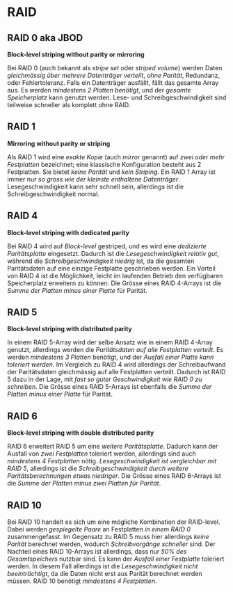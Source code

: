 # RAID


## RAID 0 aka JBOD

**Block-level striping without parity or mirroring**

Bei RAID 0 (auch bekannt als *stripe set* oder *striped volume*) werden Daten *gleichmässig über mehrere Datenträger verteilt*, *ohne Parität*, Redundanz, oder Fehlertoleranz. 
Falls ein Datenträger ausfällt, fällt das gesamte Array aus. 
Es werden *mindestens 2 Platten benötigt*, und der *gesamte Speicherplatz* kann genutzt werden.
Lese- und Schreibgeschwindigkeit sind teilweise schneller als komplett ohne RAID.

## RAID 1

**Mirroring without parity or striping**

Als RAID 1 wird eine *exakte Kopie* (auch *mirror* genannt) auf *zwei oder mehr Festplatten* bezeichnet; eine klassische Konfiguration besteht aus 2 Festplatten. Sie bietet *keine Parität* und *kein Striping*.
Ein RAID 1 Array ist immer nur *so gross wie der kleinste enthaltene Datenträger*.
Lesegeschwindigkeit kann sehr schnell sein, allerdings ist die Schreibgeschwindigkeit normal.

## RAID 4

**Block-level striping with dedicated parity**

Bei RAID 4 wird auf *Block-level* gestriped, und es wird eine *dedizierte Paritätsplatte* eingesetzt. Dadurch ist die *Lesegeschwindigkeit relativ gut*, während die *Schreibgeschwindigkeit niedrig* ist, da die gesamten Paritätsdaten auf eine einzige Festplatte geschrieben werden. Ein Vorteil von RAID 4 ist die Möglichkeit, leicht im laufenden Betrieb den verfügbaren Speicherplatz erweitern zu können.
Die Grösse eines RAID 4-Arrays ist die *Summe der Platten minus einer Platte* für Parität.

## RAID 5

**Block-level striping with distributed parity**

In einem RAID 5-Array wird der selbe Ansatz wie in einem RAID 4-Array genutzt, allerdings werden die *Paritätsdaten auf alle Festplatten verteilt*. Es werden *mindestens 3 Platten* benötigt, und der *Ausfall einer Platte kann toleriert werden*. Im Vergleich zu RAID 4 wird allerdings der Schreibaufwand der Paritätsdaten gleichmässig auf alle Festplatten verteilt. Dadurch ist RAID 5 dazu in der Lage, mit *fast so guter Geschwindigkeit wie RAID 0 zu schreiben*. 
Die Grösse eines RAID 5-Arrays ist ebenfalls die *Summe der Platten minus einer Platte* für Parität.

## RAID 6

**Block-level striping with double distributed parity**

RAID 6 erweitert RAID 5 um eine *weitere Paritätsplatte*. Dadurch kann der Ausfall von *zwei Festplatten* toleriert werden, allerdings sind auch *mindestens 4 Festplatten* nötig. *Lesegeschwindigkeit ist vergleichbar mit RAID 5*, allerdings ist die *Schreibgeschwindigkeit durch weitere Paritätsberechnungen etwas niedriger*. Die Grösse eines RAID 6-Arrays ist die *Summe der Platten minus zwei Platten für Parität*.

## RAID 10

Bei RAID 10 handelt es sich um eine mögliche Kombination der RAID-level. Dabei werden *gespiegelte Paare* an Festplatten *in einem RAID 0* zusammengefasst. Im Gegensatz zu RAID 5 muss hier allerdings *keine Parität* berechnet werden, wodurch *Schreibvorgänge schneller* sind. Der Nachteil eines RAID 10-Arrays ist allerdings, dass nur *50% des Gesamtspeichers* nutzbar sind.
Es kann der *Ausfall einer Festplatte* toleriert werden. In diesem Fall allerdings ist die *Lesegeschwindigkeit nicht beeinträchtigt*, da die Daten nicht erst aus Parität berechnet werden müssen. RAID 10 benötigt *mindestens 4 Festplatten*.
